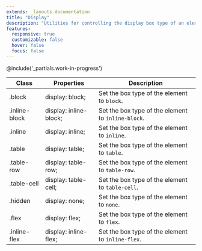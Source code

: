 ```yaml
---
extends: _layouts.documentation
title: "Display"
description: "Utilities for controlling the display box type of an element."
features:
  responsive: true
  customizable: false
  hover: false
  focus: false
---
```


@include('_partials.work-in-progress')

<div class="border-t border-grey-lighter">
  <table class="w-full text-left table-collapse">
    <thead>
      <tr>
        <th class="text-sm font-semibold text-grey-darker p-2 bg-grey-lightest">Class</th>
        <th class="text-sm font-semibold text-grey-darker p-2 bg-grey-lightest">Properties</th>
        <th class="text-sm font-semibold text-grey-darker p-2 bg-grey-lightest">Description</th>
      </tr>
    </thead>
    <tbody class="align-baseline">
      <tr>
        <td class="p-2 border-t border-smoke font-mono text-xs text-purple-dark whitespace-no-wrap">.block</td>
        <td class="p-2 border-t border-smoke font-mono text-xs text-blue-dark whitespace-no-wrap">display: block;</td>
        <td class="p-2 border-t border-smoke text-sm text-grey-darker">Set the box type of the element to <code>block</code>.</td>
      </tr>
      <tr>
        <td class="p-2 border-t border-smoke-light font-mono text-xs text-purple-dark whitespace-no-wrap">.inline-block</td>
        <td class="p-2 border-t border-smoke-light font-mono text-xs text-blue-dark whitespace-no-wrap">display: inline-block;</td>
        <td class="p-2 border-t border-smoke-light text-sm text-grey-darker">Set the box type of the element to <code>inline-block</code>.</td>
      </tr>
      <tr>
        <td class="p-2 border-t border-smoke-light font-mono text-xs text-purple-dark whitespace-no-wrap">.inline</td>
        <td class="p-2 border-t border-smoke-light font-mono text-xs text-blue-dark whitespace-no-wrap">display: inline;</td>
        <td class="p-2 border-t border-smoke-light text-sm text-grey-darker">Set the box type of the element to <code>inline</code>.</td>
      </tr>
      <tr>
        <td class="p-2 border-t border-smoke-light font-mono text-xs text-purple-dark whitespace-no-wrap">.table</td>
        <td class="p-2 border-t border-smoke-light font-mono text-xs text-blue-dark whitespace-no-wrap">display: table;</td>
        <td class="p-2 border-t border-smoke-light text-sm text-grey-darker">Set the box type of the element to <code>table</code>.</td>
      </tr>
      <tr>
        <td class="p-2 border-t border-smoke-light font-mono text-xs text-purple-dark whitespace-no-wrap">.table-row</td>
        <td class="p-2 border-t border-smoke-light font-mono text-xs text-blue-dark whitespace-no-wrap">display: table-row;</td>
        <td class="p-2 border-t border-smoke-light text-sm text-grey-darker">Set the box type of the element to <code>table-row</code>.</td>
      </tr>
      <tr>
        <td class="p-2 border-t border-smoke-light font-mono text-xs text-purple-dark whitespace-no-wrap">.table-cell</td>
        <td class="p-2 border-t border-smoke-light font-mono text-xs text-blue-dark whitespace-no-wrap">display: table-cell;</td>
        <td class="p-2 border-t border-smoke-light text-sm text-grey-darker">Set the box type of the element to <code>table-cell</code>.</td>
      </tr>
      <tr>
        <td class="p-2 border-t border-smoke-light font-mono text-xs text-purple-dark whitespace-no-wrap">.hidden</td>
        <td class="p-2 border-t border-smoke-light font-mono text-xs text-blue-dark whitespace-no-wrap">display: none;</td>
        <td class="p-2 border-t border-smoke-light text-sm text-grey-darker">Set the box type of the element to <code>none</code>.</td>
      </tr>
      <tr>
        <td class="p-2 border-t border-smoke-light font-mono text-xs text-purple-dark whitespace-no-wrap">.flex</td>
        <td class="p-2 border-t border-smoke-light font-mono text-xs text-blue-dark whitespace-no-wrap">display: flex;</td>
        <td class="p-2 border-t border-smoke-light text-sm text-grey-darker">Set the box type of the element to <code>flex</code>.</td>
      </tr>
      <tr>
        <td class="p-2 border-t border-smoke-light font-mono text-xs text-purple-dark whitespace-no-wrap">.inline-flex</td>
        <td class="p-2 border-t border-smoke-light font-mono text-xs text-blue-dark whitespace-no-wrap">display: inline-flex;</td>
        <td class="p-2 border-t border-smoke-light text-sm text-grey-darker">Set the box type of the element to <code>inline-flex</code>.</td>
      </tr>
    </tbody>
  </table>
</div>
